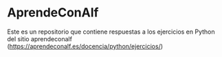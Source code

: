 # AprendeConAlf
Este es un repositorio que contiene respuestas a los ejercicios en Python del sitio aprendeconalf (https://aprendeconalf.es/docencia/python/ejercicios/) 
